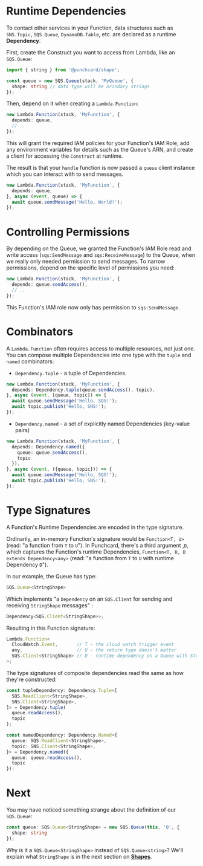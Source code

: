 # Runtime Dependencies

To contact other services in your Function, data structures such as `SNS.Topic`, `SQS.Queue`, `DynamoDB.Table`, etc. are declared as a runtime **Dependency**.

First, create the Construct you want to access from Lambda, like an `SQS.Queue`:
```ts
import { string } from '@punchcard/shape';

const queue = new SQS.Queue(stack, 'MyQueue', {
  shape: string // data type will be orindary strings
});
```

Then, depend on it when creating a `Lambda.Function`: 

```ts
new Lambda.Function(stack, 'MyFunction', {
  depends: queue,
  // ..
});
```

This will grant the required IAM policies for your Function's IAM Role, add any environment variables for details such as the Queue's ARN, and create a client for accessing the `Construct` at runtime.

The result is that your `handle` function is now passed a `queue` client instance which you can interact with to send messages.

```ts
new Lambda.Function(stack, 'MyFunction', {
  depends: queue,
}, async (event, queue) => {
  await queue.sendMessage('Hello, World!');
});
```

# Controlling Permissions

By depending on the Queue, we granted the Function's IAM Role read and write access (`sqs:SendMessage` and `sqs:ReceiveMessage`) to the Queue, when we really only needed permission to send messages. To narrow permissions, depend on the specific level of permissions you need:

```ts
new Lambda.Function(stack, 'MyFunction', {
  depends: queue.sendAccess(),
  // ..
});
```

This Function's IAM role now only has permission to `sqs:SendMessage`.

# Combinators
A `Lambda.Function` often requires access to multiple resources, not just one. You can compose multiple Dependencies into one type with the `tuple` and `named` combinators:
* `Dependency.tuple` - a tuple of Dependencies.
```ts
new Lambda.Function(stack, 'MyFunction', {
  depends: Dependency.tuple(queue.sendAccess(), topic),
}, async (event, [queue, topic]) => {
  await queue.sendMessage('Hello, SQS!');
  await topic.publish('Hello, SNS!');
});
```
* `Dependency.named` - a set of explicitly named Dependencies (key-value pairs)
```ts
new Lambda.Function(stack, 'MyFunction', {
  depends: Dependency.named({
    queue: queue.sendAccess(),
    topic
  }),
}, async (event, ({queue, topic})) => {
  await queue.sendMessage('Hello, SQS!');
  await topic.publish('Hello, SNS!');
});
```

# Type Signatures

A Function's Runtime Dependencies are encoded in the type signature.

Ordinarily, an in-memory Function's signature would be `Function<T, U>` (read: "a function from `T` to `U`"). In Punchcard, there's a third argument ,`D`, which captures the Function's runtime Dependencies, `Function<T, U, D extends Dependency<any>` (read: "a function from `T` to `U` with runtime Dependency `D`").

In our example, the Queue has type:
```ts
SQS.Queue<StringShape>
```

Which implements "a `Dependency` on an `SQS.Client` for sending and receiving `StringShape` messages" :
```ts
Dependency<SQS.Client<StringShape>>;
```

Resulting in this Function signature:

```ts
Lambda.Function<
  CloudWatch.Event,       // T - the cloud watch trigger event
  any,                    // U - the return type doesn't matter
  SQS.Client<StringShape> // D - runtime dependency on a Queue with String messages.
>;
```

The type signatures of composite dependencies read the same as how they're constructed:
```ts
const tupleDependency: Dependency.Tuple<[
  SQS.ReadClient<StringShape>,
  SNS.Client<StringShape>,
]> = Dependency.tuple(
  queue.readAccess(),
  topic
);

const namedDependency: Dependency.Named<{
  queue: SQS.ReadClient<StringShape>,
  topic: SNS.Client<StringShape>,
}> = Dependency.named({
  queue: queue.readAccess(),
  topic
}):
```

# Next

You may have noticed something strange about the definition of our `SQS.Queue`:
```ts
const queue: SQS.Queue<StringShape> = new SQS.Queue(this, 'Q', {
  shape: string
});
```

Why is it a `SQS.Queue<StringShape>` instead of `SQS.Queue<string>`? We'll explain what `StringShape` is in the next section on [**Shapes**](4-shapes.md).
